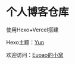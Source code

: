 # 个人博客仓库

使用Hexo+Vercel搭建

Hexo主题：[Yun](https://github.com/YunYouJun/hexo-theme-yun/)

欢迎访问：[Euoao的小窝](https://euoao-blog.vercel.app/)